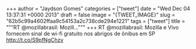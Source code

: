 
+++
author = "Jaydson Gomes"
categories = ["tweet"]
date = "Wed Dec 04 13:37:31 +0000 2013"
draft = false
image = "{TWEET_IMAGE}"
slug = "62b5c99a4602ffaa9c54153a2c738cde294e1221"
tags = ["tweet"]
title = """RT @mozillabrasil: Mozill..."""
+++
RT @mozillabrasil: Mozilla e Vivo fornecem sinal de wi-fi gratuito nos abrigos de ônibus em SP http://t.co/S9pfNgChzv

